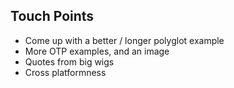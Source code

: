 ## Touch Points

* Come up with a better / longer polyglot example
* More OTP examples, and an image
* Quotes from big wigs
* Cross platformness
